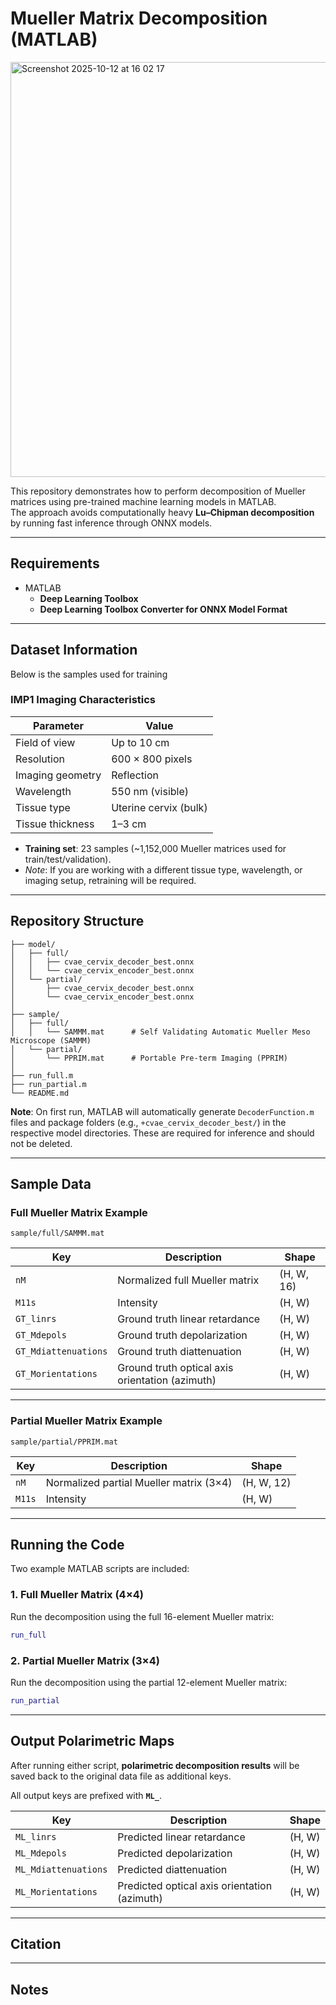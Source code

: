 # Mueller Matrix Decomposition (MATLAB)
<img width="1306" height="664" alt="Screenshot 2025-10-12 at 16 02 17" src="https://github.com/user-attachments/assets/a2da86fb-f9c9-410b-a7ad-ff915369788f" />



This repository demonstrates how to perform decomposition of Mueller matrices using pre-trained machine learning models in MATLAB.  
The approach avoids computationally heavy **Lu–Chipman decomposition** by running fast inference through ONNX models.



---

## Requirements

- MATLAB  
  - **Deep Learning Toolbox**  
  - **Deep Learning Toolbox Converter for ONNX Model Format**  

---

## Dataset Information

Below is the samples used for training

### IMP1 Imaging Characteristics

| Parameter            | Value                   |
|----------------------|--------------------------|
| Field of view        | Up to 10 cm             |
| Resolution           | 600 × 800 pixels        |
| Imaging geometry     | Reflection              |
| Wavelength           | 550 nm (visible)        |
| Tissue type          | Uterine cervix (bulk)   |
| Tissue thickness     | 1–3 cm                  |

- **Training set**: 23 samples (~1,152,000 Mueller matrices used for train/test/validation).  
- *Note*: If you are working with a different tissue type, wavelength, or imaging setup, retraining will be required.  

---

## Repository Structure

```
├── model/
│   ├── full/
│   │   ├── cvae_cervix_decoder_best.onnx
│   │   └── cvae_cervix_encoder_best.onnx
│   └── partial/
│       ├── cvae_cervix_decoder_best.onnx
│       └── cvae_cervix_encoder_best.onnx
│
├── sample/
│   ├── full/
│   │   └── SAMMM.mat      # Self Validating Automatic Mueller Meso Microscope (SAMMM)
│   └── partial/
│       └── PPRIM.mat      # Portable Pre-term Imaging (PPRIM)
│
├── run_full.m
├── run_partial.m
└── README.md
```
**Note**: On first run, MATLAB will automatically generate `DecoderFunction.m` files and package folders (e.g., `+cvae_cervix_decoder_best/`) in the respective model directories. These are required for inference and should not be deleted.

---

## Sample Data

### Full Mueller Matrix Example  
`sample/full/SAMMM.mat`

| Key                  | Description                                    | Shape          |
|-----------------------|-----------------------------------------------|----------------|
| `nM`                 | Normalized full Mueller matrix                | (H, W, 16)     |
| `M11s`               | Intensity                                     | (H, W)         |
| `GT_linrs`           | Ground truth linear retardance                 | (H, W)         |
| `GT_Mdepols`         | Ground truth depolarization                    | (H, W)         |
| `GT_Mdiattenuations` | Ground truth diattenuation                     | (H, W)         |
| `GT_Morientations`   | Ground truth optical axis orientation (azimuth)| (H, W)         |

---

### Partial Mueller Matrix Example  
`sample/partial/PPRIM.mat`

| Key        | Description                              | Shape      |
|------------|------------------------------------------|------------|
| `nM`       | Normalized partial Mueller matrix (3×4)  | (H, W, 12) |
| `M11s`     | Intensity                                | (H, W)     |

---

## Running the Code

Two example MATLAB scripts are included:

### 1. Full Mueller Matrix (4×4)  
Run the decomposition using the full 16-element Mueller matrix:  
```matlab
run_full
```

### 2. Partial Mueller Matrix (3×4)  
Run the decomposition using the partial 12-element Mueller matrix:  
```matlab
run_partial 
```

---

## Output Polarimetric Maps
After running either script, **polarimetric decomposition results** will be saved back to the original data file as additional keys.

All output keys are prefixed with **`ML_`**.  

| Key                  | Description                                    | Shape    |
|-----------------------|-----------------------------------------------|----------|
| `ML_linrs`           | Predicted linear retardance                    | (H, W)   |
| `ML_Mdepols`         | Predicted depolarization                       | (H, W)   |
| `ML_Mdiattenuations` | Predicted diattenuation                        | (H, W)   |
| `ML_Morientations`   | Predicted optical axis orientation (azimuth)   | (H, W)   |

---

## Citation



---

## Notes
